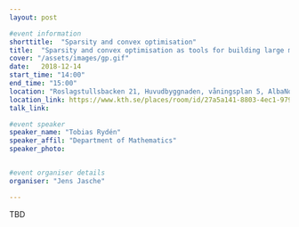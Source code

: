 ```yaml
---
layout: post

#event information
shorttitle:  "Sparsity and convex optimisation"
title:  "Sparsity and convex optimisation as tools for building large models"
cover: "/assets/images/gp.gif"
date:   2018-12-14
start_time: "14:00"
end_time: "15:00"
location: "Roslagstullsbacken 21, Huvudbyggnaden, våningsplan 5, AlbaNova Rumsnr: B5:1046 Lokalkod: FB54"
location_link: https://www.kth.se/places/room/id/27a5a141-8803-4ec1-9795-d3afe3f40673
talk_link:

#event speaker
speaker_name: "Tobias Rydén"
speaker_affil: "Department of Mathematics"
speaker_photo: 


#event organiser details
organiser: "Jens Jasche"

---
```

TBD
